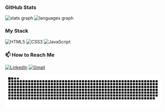 
### GitHub Stats

<div align="left">
  <img src="https://github-readme-stats.vercel.app/api?username=laura-barcellos&hide_title=true&hide_rank=false&show_icons=true&include_all_commits=true&count_private=true&disable_animations=false&theme=github_dark&locale=en&hide_border=false&order=1" height="138" alt="stats graph"  />
  <img src="https://github-readme-stats.vercel.app/api/top-langs?username=laura-barcellos&locale=en&hide_title=false&layout=compact&card_width=320&langs_count=5&theme=github_dark&hide_border=false&order=2" height="138" alt="languages graph"  />
</div>

### My Stack

![HTML5](https://img.shields.io/badge/HTML5-E34F26?style=for-the-badge&logo=html5&logoColor=white)
![CSS3](https://img.shields.io/badge/CSS3-1572B6?style=for-the-badge&logo=css3&logoColor=white)
![JavaScript](https://img.shields.io/badge/JavaScript-F7DF1E?style=for-the-badge&logo=javascript&logoColor=black)

### 📫 How to Reach Me

[![LinkedIn](https://img.shields.io/badge/LinkedIn-0077B5?style=for-the-badge&logo=linkedin&logoColor=white)](https://www.linkedin.com/in/laura-barcellos-3057902aa/)
[![Gmail](https://img.shields.io/badge/Gmail-D14836?style=for-the-badge&logo=gmail&logoColor=white)](mailto:lauraabarcellos12@gmail.com)

<picture align="center">
  <source media="(prefers-color-scheme: dark)" srcset="https://raw.githubusercontent.com/laura-barcellos/laura-barcellos/output/github-contribution-grid-snake-dark.svg">
  <source media="(prefers-color-scheme: light)" srcset="https://raw.githubusercontent.com/laura-barcellos/laura-barcellos/output/github-contribution-grid-snake-dark.svg">
  <img align="center" alt="github contribution grid snake animation" src="https://raw.githubusercontent.com/laura-barcellos/laura-barcellos/output/github-contribution-grid-snake.svg">
</picture>
